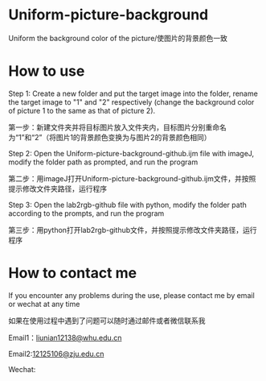 # Uniform-picture-background
Uniform the background color of the picture/使图片的背景颜色一致

# How to use
Step 1: Create a new folder and put the target image into the folder, rename the target image to "1" and "2" respectively (change the background color of picture 1 to the same as that of picture 2).
  
第一步：新建文件夹并将目标图片放入文件夹内，目标图片分别重命名为“1”和“2”（将图片1的背景颜色变换为与图片2的背景颜色相同）

Step 2: Open the Uniform-picture-background-github.ijm file with imageJ, modify the folder path as prompted, and run the program

第二步：用imageJ打开Uniform-picture-background-github.ijm文件，并按照提示修改文件夹路径，运行程序

Step 3: Open the lab2rgb-github file with python, modify the folder path according to the prompts, and run the program

第三步：用python打开lab2rgb-github文件，并按照提示修改文件夹路径，运行程序

# How to contact me
If you encounter any problems during the use, please contact me by email or wechat at any time

如果在使用过程中遇到了问题可以随时通过邮件或者微信联系我

Email1：liunian12138@whu.edu.cn

Email2:12125106@zju.edu.cn

Wechat:
